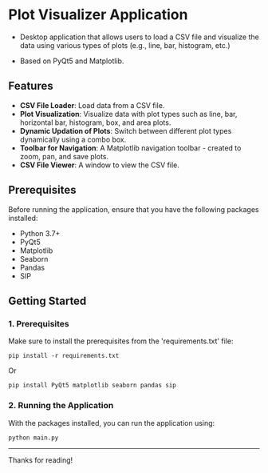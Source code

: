 # Plot Visualizer Application

- Desktop application that allows users to load a CSV file and visualize the data using various types of plots (e.g., line, bar, histogram, etc.) 

- Based on PyQt5 and Matplotlib.



## Features

- **CSV File Loader**: Load data from a CSV file.
- **Plot Visualization**: Visualize data with plot types such as line, bar, horizontal bar, histogram, box, and area plots.
- **Dynamic Updation of Plots**: Switch between different plot types dynamically using a combo box.
- **Toolbar for Navigation**: A Matplotlib navigation toolbar - created to zoom, pan, and save plots.
- **CSV File Viewer**: A window to view the CSV file.

## Prerequisites

Before running the application, ensure that you have the following packages installed:

- Python 3.7+
- PyQt5
- Matplotlib
- Seaborn
- Pandas
- SIP


## Getting Started

### 1. Prerequisites

Make sure to install the prerequisites from the 'requirements.txt' file:

```pip install -r requirements.txt```

Or

```pip install PyQt5 matplotlib seaborn pandas sip```

### 2. Running the Application
With the packages installed, you can run the application using:

```python main.py```

----


Thanks for reading!







